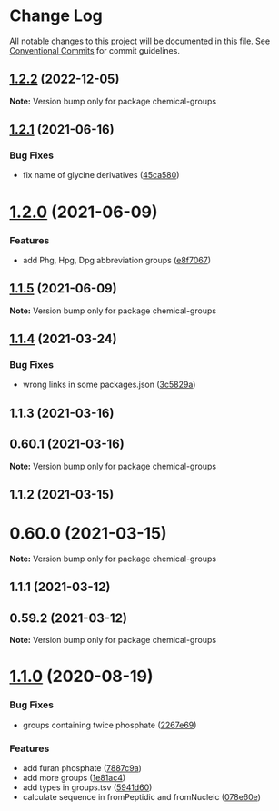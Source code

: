 # Change Log

All notable changes to this project will be documented in this file.
See [Conventional Commits](https://conventionalcommits.org) for commit guidelines.

## [1.2.2](https://github.com/cheminfo/mass-tools/compare/chemical-groups@1.2.1...chemical-groups@1.2.2) (2022-12-05)

**Note:** Version bump only for package chemical-groups

## [1.2.1](https://github.com/cheminfo/mass-tools/compare/chemical-groups@1.2.0...chemical-groups@1.2.1) (2021-06-16)

### Bug Fixes

- fix name of glycine derivatives ([45ca580](https://github.com/cheminfo/mass-tools/commit/45ca580d1258df091e7ab51877b9d0470d7ab6f9))

# [1.2.0](https://github.com/cheminfo/mass-tools/compare/chemical-groups@1.1.5...chemical-groups@1.2.0) (2021-06-09)

### Features

- add Phg, Hpg, Dpg abbreviation groups ([e8f7067](https://github.com/cheminfo/mass-tools/commit/e8f7067b7f226725e7b3c43eb0181b2268d64f5f))

## [1.1.5](https://github.com/cheminfo/mass-tools/compare/chemical-groups@1.1.4...chemical-groups@1.1.5) (2021-06-09)

**Note:** Version bump only for package chemical-groups

## [1.1.4](https://github.com/cheminfo/mass-tools/compare/chemical-groups@1.1.3...chemical-groups@1.1.4) (2021-03-24)

### Bug Fixes

- wrong links in some packages.json ([3c5829a](https://github.com/cheminfo/mass-tools/commit/3c5829a153dd198d56e7d54c065bf7e241ea0423))

## 1.1.3 (2021-03-16)

## 0.60.1 (2021-03-16)

**Note:** Version bump only for package chemical-groups

## 1.1.2 (2021-03-15)

# 0.60.0 (2021-03-15)

**Note:** Version bump only for package chemical-groups

## 1.1.1 (2021-03-12)

## 0.59.2 (2021-03-12)

**Note:** Version bump only for package chemical-groups

# [1.1.0](https://github.com/cheminfo/mf-parser/compare/chemical-groups@1.0.2...chemical-groups@1.1.0) (2020-08-19)

### Bug Fixes

- groups containing twice phosphate ([2267e69](https://github.com/cheminfo/mf-parser/commit/2267e69d22dfd92214904bc2a868557866022eea))

### Features

- add furan phosphate ([7887c9a](https://github.com/cheminfo/mf-parser/commit/7887c9ac2cbd6f034aaa496f234aa696ade55487))
- add more groups ([1e81ac4](https://github.com/cheminfo/mf-parser/commit/1e81ac460b447d730cac7b8d65fea4a6ec69e7f2))
- add types in groups.tsv ([5941d60](https://github.com/cheminfo/mf-parser/commit/5941d60b090a1994e7fe198c9b62d420b4bdda74))
- calculate sequence in fromPeptidic and fromNucleic ([078e60e](https://github.com/cheminfo/mf-parser/commit/078e60e593e77a253f54e330c999213f523129b0))
